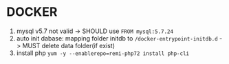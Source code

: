 # DOCKER
1. mysql v5.7 not valid
  -> SHOULD use `FROM mysql:5.7.24`
2. auto init dabase: mapping folder initdb to `/docker-entrypoint-initdb.d`
  -> MUST delete data folder(if exist) 
3. install php `yum -y --enablerepo=remi-php72 install php-cli`
